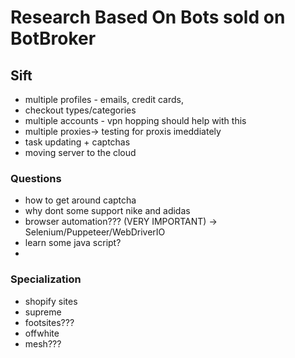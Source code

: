 # Research Based On Bots sold on BotBroker

## Sift

- multiple profiles - emails, credit cards, 
- checkout types/categories
- multiple accounts - vpn hopping should help with this
- multiple proxies-> testing for proxis imeddiately
- task updating + captchas
- moving server to the cloud

###  Questions
- how to get around captcha 
- why dont some support nike and adidas
- browser automation??? (VERY IMPORTANT) -> Selenium/Puppeteer/WebDriverIO
- learn some java script?
- 



### Specialization
- shopify sites
- supreme
- footsites???
- offwhite
- mesh???
